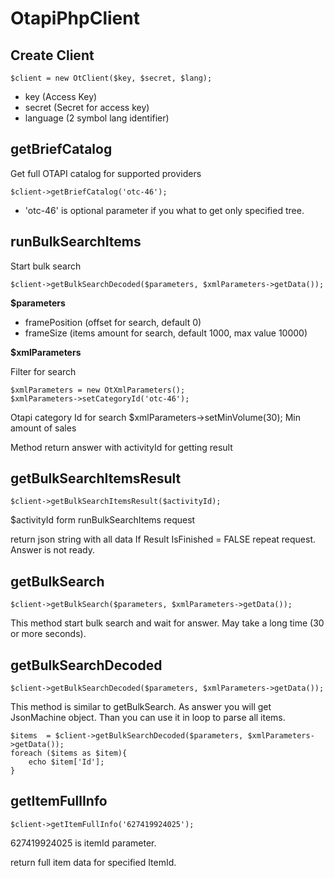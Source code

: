 # OtapiPhpClient

## Create Client
````
$client = new OtClient($key, $secret, $lang);
````
 - key (Access Key)
 - secret (Secret for access key)
 - language (2 symbol lang identifier)

## getBriefCatalog
Get full OTAPI catalog for supported providers
````
$client->getBriefCatalog('otc-46');
````
 - 'otc-46' is optional parameter if you what to get only specified tree.
 
## runBulkSearchItems
Start bulk search
````
$client->getBulkSearchDecoded($parameters, $xmlParameters->getData());
````

**$parameters**
 - framePosition (offset for search, default 0)
 - frameSize (items amount for search, default 1000, max value 10000)

**$xmlParameters**

Filter for search  
````
$xmlParameters = new OtXmlParameters();
$xmlParameters->setCategoryId('otc-46');
````
Otapi category Id for search
$xmlParameters->setMinVolume(30);
Min amount of sales

Method return answer with activityId for getting result

## getBulkSearchItemsResult
````
$client->getBulkSearchItemsResult($activityId);
````
$activityId form runBulkSearchItems request

return json string with all data
If Result IsFinished = FALSE repeat request. Answer is not ready.

## getBulkSearch
````
$client->getBulkSearch($parameters, $xmlParameters->getData());
````
This method start bulk search and wait for answer.
May take a long time (30 or more seconds).

## getBulkSearchDecoded
````
$client->getBulkSearchDecoded($parameters, $xmlParameters->getData());
````
This method is similar to getBulkSearch.
As answer you will get JsonMachine object.
Than you can use it in loop to parse all items.

````
$items  = $client->getBulkSearchDecoded($parameters, $xmlParameters->getData());
foreach ($items as $item){
    echo $item['Id'];
}
````

## getItemFullInfo
````
$client->getItemFullInfo('627419924025');
````
627419924025 is itemId parameter.

return full item data for specified ItemId.